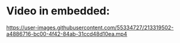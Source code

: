 


# Video in embedded:
https://user-images.githubusercontent.com/55334727/213319502-a4886716-bc00-4f42-84ab-31ccd48d10ea.mp4
